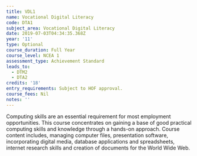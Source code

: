 ```yaml
---
title: VDL1
name: Vocational Digital Literacy
code: DTA1
subject_area: Vocational Digital Literacy
date: 2019-07-03T04:34:35.368Z
year: '11'
type: Optional
course_duration: Full Year
course_level: NCEA 1
assessment_type: Achievement Standard
leads_to:
  - DTM2
  - DTA2
credits: '18'
entry_requirements: Subject to HOF approval.
course_fees: Nil
notes: ''
---
```

Computing skills are an essential requirement for most employment opportunities. This course concentrates on gaining a base of good practical computing skills and knowledge through a hands-on approach. Course content includes, managing computer files, presentation software, incorporating digital media, database applications and spreadsheets, internet research skills and creation of documents for the World Wide Web.
